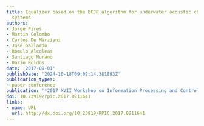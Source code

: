 ```yaml
---
title: Equalizer based on the BCJR algorithm for underwater acoustic channels in OFDM
  systems
authors:
- Jorge Pires
- Martin Colombo
- Carlos De Marziani
- José Gallardo
- Rómulo Alcoleas
- Santiago Murano
- Darío Roldos
date: '2017-09-01'
publishDate: '2024-10-18T09:02:14.381893Z'
publication_types:
- paper-conference
publication: '*2017 XVII Workshop on Information Processing and Control (RPIC)*'
doi: 10.23919/rpic.2017.8211641
links:
- name: URL
  url: http://dx.doi.org/10.23919/RPIC.2017.8211641
---
```

